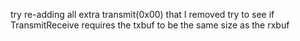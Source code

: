 try re-adding all extra transmit(0x00) that I removed
try to see if TransmitReceive requires the txbuf to be the same size as the rxbuf
